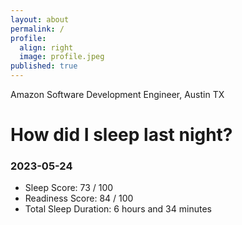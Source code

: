 ```yaml
---
layout: about
permalink: /
profile:
  align: right
  image: profile.jpeg
published: true
---
```


Amazon Software Development Engineer, Austin TX

# How did I sleep last night? 
### 2023-05-24
- Sleep Score: 73 / 100
- Readiness Score: 84 / 100 
- Total Sleep Duration: 6 hours and 34 minutes
